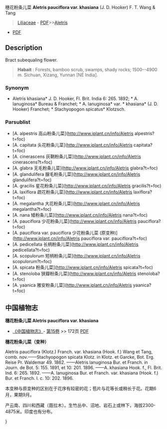 穗花粉条儿菜 **Aletris pauciflora var. khasiana** (J. D. Hooker) F. T. Wang & Tang

> [Liliaceae](http://www.iplant.cn/info/Liliaceae?t=foc) - [PDF](http://www.iplant.cn/foc/pdf/Liliaceae.pdf)>>[Aletris](http://www.iplant.cn/info/Aletris?t=foc)
 - [PDF](http://www.iplant.cn/foc/pdf/Aletris.pdf)

## Description

Bract subequaling flower.

> **Habait** : 
> Forests, bamboo scrub, swamps, shady rocks; 1500--4900 m. Sichuan, Xizang, Yunnan [NE India].

### Synonym
* Aletris khasiana* J. D. Hooker, Fl. Brit. India 6: 265. 1892; * A. lanuginosa* Bureau & Franchet; * A. lanuginosa* var. * khasiana* (J. D. Hooker) Franchet; * Stachyopogon spicatus* Klotzsch.

### Parsublist

* [A.  alpestris  高山粉条儿菜](http://www.iplant.cn/info/Aletris alpestris?t=foc)
* [A.  capitata  头花粉条儿菜](http://www.iplant.cn/info/Aletris capitata?t=foc)
* [A.  cinerascens  灰鞘粉条儿菜](http://www.iplant.cn/info/Aletris cinerascens?t=foc)
* [A.  glabra  无毛粉条儿菜](http://www.iplant.cn/info/Aletris glabra?t=foc)
* [A.  glandulifera  腺毛粉条儿菜](http://www.iplant.cn/info/Aletris glandulifera?t=foc)
* [A.  gracilis  星花粉条儿菜](http://www.iplant.cn/info/Aletris gracilis?t=foc)
* [A.  laxiflora  疏花粉条儿菜](http://www.iplant.cn/info/Aletris laxiflora?t=foc)
* [A.  megalantha  大花粉条儿菜](http://www.iplant.cn/info/Aletris megalantha?t=foc)
* [A.  nana  矮粉条儿菜](http://www.iplant.cn/info/Aletris nana?t=foc)
* [A.  pauciflora  少花粉条儿菜](http://www.iplant.cn/info/Aletris pauciflora?t=foc)
* [A.  pauciflora var. pauciflora  少花粉条儿菜 (原变种)](http://www.iplant.cn/info/Aletris pauciflora var. pauciflora?t=foc)
* [A.  pedicellata  长柄粉条儿菜](http://www.iplant.cn/info/Aletris pedicellata?t=foc)
* [A.  scopulorum  短柄粉条儿菜](http://www.iplant.cn/info/Aletris scopulorum?t=foc)
* [A.  spicata  粉条儿菜](http://www.iplant.cn/info/Aletris spicata?t=foc)
* [A.  stenoloba  狭瓣粉条儿菜](http://www.iplant.cn/info/Aletris stenoloba?t=foc)
* [A.  yaanica  雅安粉条儿菜](http://www.iplant.cn/info/Aletris yaanica?t=foc)

## 中国植物志

**穗花粉条儿菜 Aletris pauciflora var. khasiana**

* [《中国植物志》](http://www.iplant.cn/frps)- [第15卷](http://www.iplant.cn/frps/vol/15) >> 172页 [PDF](http://www.iplant.cn/frps/pdf/15/172.pdf)

**穗花粉条儿菜（变种）**

Aletris pauciflora (Klotz.) Franch. var. khasiana (Hook. f.) Wang et Tang, comb. nov.——Stachyopogon spicata Klotz. in Klotz. et Garcke, Bot. Erg. Reise Pr. Waldemar 49. 1862. ——Aletris lanuginosa Bur. et Franch. in Journ. de Bot. 5: 155. 1891, et 10: 201. 1896. ——A. khasiana Hook. f., Fl. Brit. Ind. 6: 265. 1892. ——A. lanuginosa Bur. et Franch. var. khasiana (Hook. f.) Bur. et Franch. l. c. 10: 202. 1896.

本变种与原变种的区别在于花序有较密的花；苞片与花等长或稍长于花。花期6月，果期9月。

产云南、四川和西藏（聂拉木）。生竹丛中、沼地、岩石上或林下，海拔2300-4875米。印度也有分布。

}